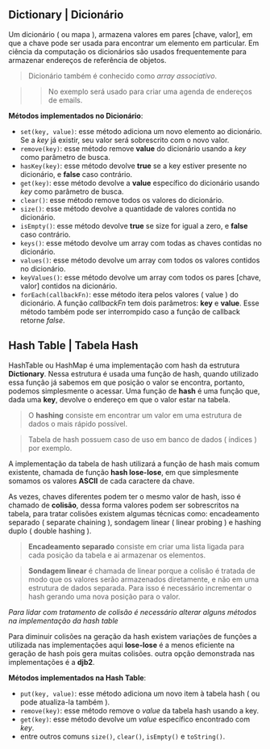## Dictionary | Dicionário

Um dicionário ( ou mapa ), armazena valores em pares [chave, valor], em que a chave pode ser usada para encontrar um elemento em particular. Em ciência da computação os dicionários são usados frequentemente para armazenar endereços de referência de objetos.

> Dicionário também é conhecido como _array associativo_.

> > No exemplo será usado para criar uma agenda de endereços de emails.

**Métodos implementados no Dicionário**:

- `set(key, value)`: esse método adiciona um novo elemento ao dicionário. Se a _key_ já existir, seu valor será sobrescrito com o novo valor.
- `remove(key)`: esse método remove **value** do dicionário usando a _key_ como parâmetro de busca.
- `hasKey(key)`: esse método devolve **true** se a key estiver presente no dicionário, e **false** caso contrário.
- `get(key)`: esse método devolve a **value** específico do dicionário usando _key_ como parâmetro de busca.
- `clear()`: esse método remove todos os valores do dicionário.
- `size()`: esse método devolve a quantidade de valores contida no dicionário.
- `isEmpty()`: esse método devolve **true** se size for igual a zero, e **false** caso contrário.
- `keys()`: esse método devolve um array com todas as chaves contidas no dicionário.
- `values()`: esse método devolve um array com todos os valores contidos no dicionário.
- `keyValues()`: esse método devolve um array com todos os pares [chave, valor] contidos na dicionário.
- `forEach(callbackFn)`: esse método itera pelos valores ( value ) do dicionário. A função _callbackFn_ tem dois parâmetros: **key** e **value**. Esse método também pode ser interrompido caso a função de callback retorne _false_.

## Hash Table | Tabela Hash

HashTable ou HashMap é uma implementação com hash da estrutura **Dictionary**. Nessa estrutura é usada uma função de hash, quando utilizado essa função já sabemos em que posição o valor se encontra, portanto, podemos simplesmente o acessar. Uma função de **hash** é uma função que, dada uma **key**, devolve o endereço em que o valor estar na tabela.

> O **hashing** consiste em encontrar um valor em uma estrutura de dados o mais rápido possível.

> Tabela de hash possuem caso de uso em banco de dados ( índices ) por exemplo.

A implementação da tabela de hash utilizará a função de hash mais comum existente, chamada de função **hash lose-lose**, em que simplesmente somamos os valores **ASCII** de cada caractere da chave.

As vezes, chaves diferentes podem ter o mesmo valor de hash, isso é chamado de **colisão**, dessa forma valores podem ser sobrescritos na tabela, para tratar colisões existem algumas técnicas como: encadeamento separado ( separate chaining ), sondagem linear ( linear probing ) e hashing duplo ( double hashing ).

> **Encadeamento separado** consiste em criar uma lista ligada para cada posição da tabela e ai armazenar os elementos.

> **Sondagem linear** é chamada de linear porque a colisão é tratada de modo que os valores serão armazenados diretamente, e não em uma estrutura de dados separada. Para isso é necessário incrementar o hash gerando uma nova posição para o valor.

_Para lidar com tratamento de colisão é necessário alterar alguns métodos na implementação da hash table_

Para diminuir colisões na geração da hash existem variações de funções a utilizada nas implementações aqui **lose-lose** é a menos eficiente na geração de hash pois gera muitas colisões. outra opção demonstrada nas implementações é a **djb2**.

**Métodos implementados na Hash Table**:

- `put(key, value)`: esse método adiciona um novo item à tabela hash ( ou pode atualiza-la também ).
- `remove(key)`: esse método remove o _value_ da tabela hash usando a key.
- `get(key)`: esse método devolve um _value_ específico encontrado com _key_.
- entre outros comuns `size()`, `clear()`, `isEmpty()` e `toString()`.
